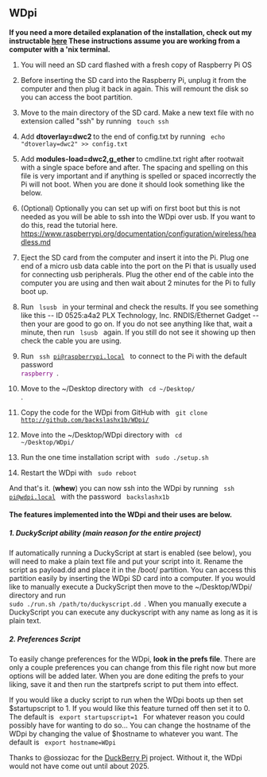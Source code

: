 ## WDpi

<b> If you need a more detailed explanation of the installation, check out my instructable [here](http://instructables.com/The-WDpi-a-10-Pentesting-Multi-tool/)
These instructions assume you are working from a computer with a 'nix terminal.</b>


1. You will need an SD card flashed with a fresh copy of Raspberry Pi OS

2. Before inserting the SD card into the Raspberry Pi, unplug it from the computer and then plug it back in again.
This will remount the disk so you can access the boot partition.

3. Move to the main directory of the SD card. Make a new text file with no extension called "ssh" by running <code> touch ssh </code>

4. Add <b> dtoverlay=dwc2 </b> to the end of config.txt by running <code> echo "dtoverlay=dwc2" >> config.txt </code>

5. Add <b> modules-load=dwc2,g_ether </b> to cmdline.txt right after rootwait with a single space before and after.
The spacing and spelling on this file is very important and if anything is spelled or spaced incorrectly the Pi will not boot.
When you are done it should look something like the below.
<code> </code>

6. (Optional) Optionally you can set up wifi on first boot but this is not needed as you will be able to ssh into the WDpi over usb. If you want to do this, read the tutorial here.
https://www.raspberrypi.org/documentation/configuration/wireless/headless.md

7. Eject the SD card from the computer and insert it into the Pi. Plug one end of a micro usb data cable into the port on the Pi that is usually used for connecting usb peripherals.
Plug the other end of the cable into the computer you are using and then wait about 2 minutes for the Pi to fully boot up.

8. Run <code> lsusb </code> in your terminal and check the results. If you see something like this -- ID 0525:a4a2 PLX Technology, Inc. RNDIS/Ethernet Gadget -- then your are good to go on.
If you do not see anything like that, wait a minute, then run <code> lsusb </code> again. If you still do not see it showing up then check the cable you are using.

9. Run <code> ssh pi@raspberrypi.local </code> to connect to the Pi with the default password <code style="color:purple;"> raspberry </code>.

10. Move to the ~/Desktop directory with <code> cd ~/Desktop/ </code>.

11. Copy the code for the WDpi from GitHub with <code> git clone http://github.com/backslashx1b/WDpi/ </code>

12. Move into the ~/Desktop/WDpi directory with <code> cd ~/Desktop/WDpi/ </code>

13. Run the one time installation script with <code> sudo ./setup.sh </code>

14. Restart the WDpi with <code> sudo reboot </code>




And that's it. (<b>whew</b>) you can now ssh into the WDpi by running <code> ssh pi@wdpi.local </code> with the password <code> backslashx1b </code>




#### The features implemented into the WDpi and their uses are below.

##### 1. DuckyScript ability (main reason for the entire project)
If automatically running a DuckyScript at start is enabled (see below), you will need to make a plain text file and put your script into it. Rename the script as payload.dd and place it in the /boot/ partition.
You can access this partition easily by inserting the WDpi SD card into a computer.
If you would like to manually execute a DuckyScript then move to the ~/Desktop/WDpi/ directory and run <code> sudo ./run.sh /path/to/duckyscript.dd </code>. 
When you manually execute a DuckyScript you can execute any duckyscript with any name as long as it is plain text.


##### 2. Preferences Script
To easily change preferences for the WDpi, <b>look in the prefs file</b>. There are only a couple preferences you can change from this file right now but more options will be added later.
When you are done editing the prefs to your liking, save it and then run the startprefs script to put them into effect.

If you would like a ducky script to run when the WDpi boots up then set $startupscript to 1. If you would like this feature turned off then set it to 0. The default is <code> export startupscript=1 </code>
For whatever reason you could possibly have for wanting to do so... You can change the hostname of the WDpi by changing the value of $hostname to whatever you want. The default is <code> export hostname=WDpi </code>


Thanks to @ossiozac for the [DuckBerry Pi](https://github.com/ossiozac/Raspberry-Pi-Zero-Rubber-Ducky-Duckberry-Pi) project. Without it, the WDpi would not have come out until about 2025.
